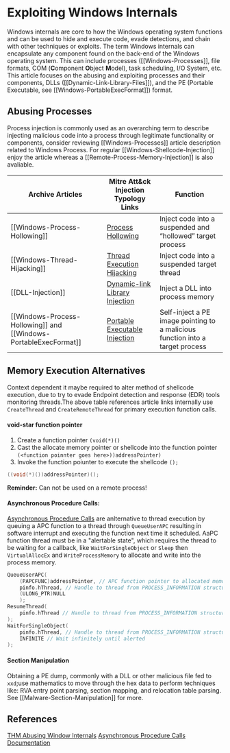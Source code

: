 # Exploiting Windows Internals

Windows internals are core to how the Windows operating system functions and can be used to hide and execute code, evade detections, and chain with other techniques or exploits. The term Windows internals can encapsulate any component found on the back-end of the Windows operating system. This can include processes ([[Windows-Processes]], file formats, COM (**C**omponent **O**bject **M**odel), task scheduling, I/O System, etc. This article focuses on the abusing and exploiting processes and their components, DLLs ([[Dynamic-Link-Library-Files]]), and the PE (Portable Executable, see [[Windows-PortableExecFormat]]) format.

## Abusing Processes

Process injection is commonly used as an overarching term to describe injecting malicious code into a process through legitimate functionality or components, consider reviewing [[Windows-Processes]] article description related to Windows Process. For regular [[Windows-Shellcode-Injection]] enjoy the article whereas a [[Remote-Process-Memory-Injection]] is also avaliable.

Archive Articles | **Mitre Att&ck Injection Typology Links**  | **Function**
--- | --- | ---
[[Windows-Process-Hollowing]] | [Process Hollowing](https://attack.mitre.org/techniques/T1055/012/) | Inject code into a suspended and “hollowed” target process  
[[Windows-Thread-Hijacking]] | [Thread Execution Hijacking](https://attack.mitre.org/techniques/T1055/003/)  | Inject code into a suspended target thread  
[[DLL-Injection]] | [Dynamic-link Library Injection](https://attack.mitre.org/techniques/T1055/001/)  | Inject a DLL into process memory  
[[Windows-Process-Hollowing]] and  [[Windows-PortableExecFormat]] | [Portable Executable Injection](https://attack.mitre.org/techniques/T1055/002/)  | Self-inject a PE image pointing to a malicious function into a target process


## Memory Execution Alternatives


Context dependent it maybe required to alter method of shellcode execution, due to try to evade Endpoint detection and response (EDR) tools monitoring threads.The above table references article links internally use `CreateThread` and `CreateRemoteThread`  for primary execution function calls. 

#### void-star function pointer

1. Create a function pointer `(void(*)()` 
2. Cast the allocate memory pointer or shellcode into the function pointer `(<function poinnter goes here>))addressPointer)`
3. Invoke the function poiunter to execute the shellcode `();`

```c
((void(*)())addressPointer)();
```

**Reminder:** Can not be used on a remote process!

#### Asynchronous Procedure Calls:

[Asynchronous Procedure Calls](https://docs.microsoft.com/en-us/windows/win32/sync/asynchronous-procedure-calls) are anlternative to thread execution by queuing a APC function to a thread through `QueueUserAPC` resulting in software interrupt and executing the function next time it scheduled. AaPC function thread must be in a "alertable state", which requires the thread to be waiting for a callback, like `WaitForSingleObject` or `Sleep`  then `VirtualAllocEx` and `WriteProcessMemory` to allocate and write into the process memory.

```c
QueueUserAPC(
	(PAPCFUNC)addressPointer, // APC function pointer to allocated memory defined by winnt
	pinfo.hThread, // Handle to thread from PROCESS_INFORMATION structure
	(ULONG_PTR)NULL
	);
ResumeThread(
	pinfo.hThread // Handle to thread from PROCESS_INFORMATION structure
);
WaitForSingleObject(
	pinfo.hThread, // Handle to thread from PROCESS_INFORMATION structure
	INFINITE // Wait infinitely until alerted
);
```


#### Section Manipulation
Obtaining a PE dump, commonly with a DLL or other malicious file fed to `xxd`;use mathematics to move through the hex data to perform techniques like: RVA entry point parsing, section mapping, and relocation table parsing. See [[Malware-Section-Manipulation]] for more.


## References

[THM Abusing Window Internals](https://tryhackme.com/room/abusingwindowsinternals)
[Asynchronous Procedure Calls Documentation](https://docs.microsoft.com/en-us/windows/win32/sync/asynchronous-procedure-calls)
